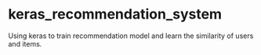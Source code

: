 # keras_recommendation_system
Using keras to train recommendation model and learn the similarity of users and items.
